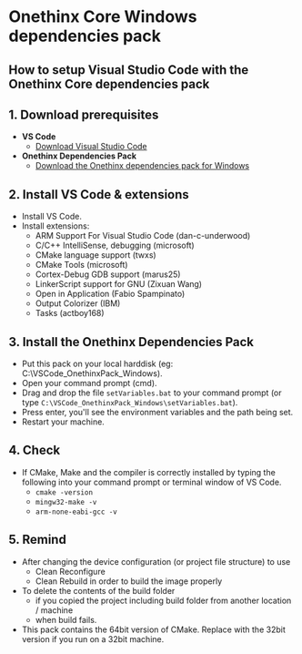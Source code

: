 # Onethinx Core Windows dependencies pack

## How to setup Visual Studio Code with the Onethinx Core dependencies pack

## 1. Download prerequisites
- **VS Code**
    - [Download Visual Studio Code](https://code.visualstudio.com/download)
- **Onethinx Dependencies Pack**
    - [Download the Onethinx dependencies pack for Windows](https://github.com/onethinx/VSCode_OnethinxPack_Windows)
## 2. Install VS Code & extensions
  - Install VS Code.
  - Install extensions:
    - ARM Support For Visual Studio Code (dan-c-underwood)
    - C/C++ IntelliSense, debugging (microsoft)
    - CMake language support (twxs)
    - CMake Tools (microsoft)
    - Cortex-Debug GDB support (marus25)
    - LinkerScript support for GNU (Zixuan Wang)
    - Open in Application (Fabio Spampinato)
    - Output Colorizer (IBM)
    - Tasks (actboy168)
## 3. Install the Onethinx Dependencies Pack
  - Put this pack on your local harddisk (eg: C:\VSCode_OnethinxPack_Windows).
  - Open your command prompt (cmd).
  - Drag and drop the file `setVariables.bat` to your command prompt (or type `C:\VSCode_OnethinxPack_Windows\setVariables.bat`).
  - Press enter, you'll see the environment variables and the path being set.
  - Restart your machine.
## 4. Check
  - If CMake, Make and the compiler is correctly installed by typing the following into your command prompt or terminal window of VS Code.
    - `cmake -version`
    - `mingw32-make -v`
    - `arm-none-eabi-gcc -v`
## 5. Remind
  - After changing the device configuration (or project file structure) to use
    - Clean Reconfigure
    - Clean Rebuild
       in order to build the image properly  
  - To delete the contents of the build folder
    - if you copied the project including build folder from another location / machine
    - when build fails.
  - This pack contains the 64bit version of CMake. Replace with the 32bit version if you run on a 32bit machine.
